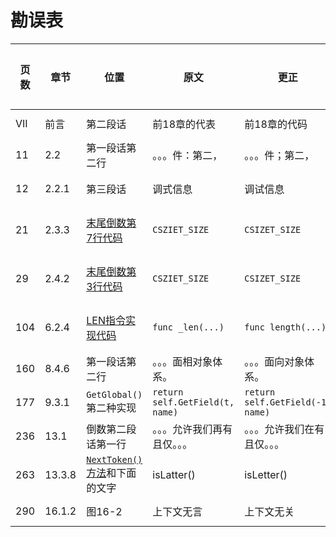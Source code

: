 # 勘误表

页数		| 章节		| 位置					| 原文								| 更正								| 读者					| 更正版次
------- | --------- | --------------------- | --------------------------------- | --------------------------------- | --------------------- | ---------
VII		| 前言		| 第二段话				| 前18章的代表						| 前18章的代码						| ![moon][moon]			| 
11		| 2.2		| 第一段话第二行			| 。。。件：第二，						| 。。。件；第二，						| ![moon][moon]			| 
12		| 2.2.1		| 第三段话				| 调式信息							| 调试信息							| ![泡泡][泡泡]			| 
21		| 2.3.3		|[末尾倒数第7行代码][p21]	| `CSZIET_SIZE`						| `CSIZET_SIZE`						| ![小灰先生][小灰先生]	| 
29		| 2.4.2		|[末尾倒数第3行代码][p29]	| `CSZIET_SIZE`						| `CSIZET_SIZE`						| ![小灰先生][小灰先生]	| 
104		| 6.2.4		|[LEN指令实现代码][p104]	| `func _len(...)`					| `func length(...)`				| ![小灰先生][小灰先生]	| 
160		| 8.4.6		| 第一段话第二行			| 。。。面相对象体系。					| 。。。面向对象体系。					| ![泡泡][泡泡]			| 
177		| 9.3.1		| `GetGlobal()`第二种实现	| `return self.GetField(t, name)`	| `return self.GetField(-1, name)`	| ![泡泡][泡泡]			| 
236		| 13.1		| 倒数第二段话第一行		| 。。。允许我们再有且仅。。。			| 。。。允许我们在有且仅。。。			| ![泡泡][泡泡]			| 
263		| 13.3.8	| [`NextToken()`方法][p263]和下面的文字	| isLatter()			| isLetter()			| ![泡泡][泡泡]			| 
290		| 16.1.2	| 图16-2					| 上下文无言							| 上下文无关							| ![moon][moon]			| 

[moon]: https://github.com/zxh0/luago-book/blob/master/readers/moon.png?raw=true "moon"
[泡泡]: https://github.com/zxh0/luago-book/blob/master/readers/paopao.jpeg?raw=true "泡泡"
[小灰先生]: https://github.com/zxh0/luago-book/blob/master/readers/小灰先生.jpeg?raw=true "小灰先生"

[p21]: https://github.com/zxh0/luago-book/blob/master/code/go/ch02/src/luago/binchunk/binary_chunk.go#L9
[p29]: https://github.com/zxh0/luago-book/blob/master/code/go/ch02/src/luago/binchunk/reader.go#L70
[p104]: https://github.com/zxh0/luago-book/blob/master/code/go/ch06/src/luago/vm/inst_operators.go#L100
[p263]: https://github.com/zxh0/luago-book/blob/master/code/go/ch14/src/luago/compiler/lexer/lexer.go#L204
